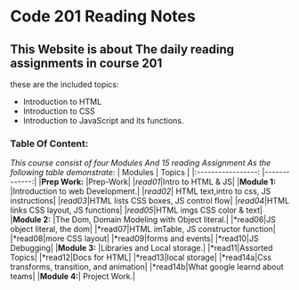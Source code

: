 # Code 201 Reading Notes


##  This Website is about The daily reading assignments in course 201

these are the included topics:
- Introduction to HTML
- Introduction to CSS
- Introduction to JavaScript and its functions.


### Table Of Content:
*This course consist of four Modules And 15 reading Assignment As the following table demonstrate:*
| Modules |  Topics  |
|:-----------------: |-------------:|
|**Prep Work:** |Prep-Work|
  |*read01*|Intro to HTML & JS|
|**Module 1:** |Introduction to web Development.|
  |*read02*| HTML text,intro to css, JS instructions|
  |*read03*|HTML lists CSS boxes, JS control flow|
  |*read04*|HTML links CSS layout, JS functions|
  |*read05*|HTML imgs CSS color & text|
|**Module 2:** |The Dom, Domain Modeling with Object literal.|
 |*read06|JS object literal, the dom|
 |*read07|HTML imTable, JS constructor function|
 |*read08|more CSS layout|
 |*read09|forms and events|
 |*read10|JS Debugging|
|**Module 3:** |Libraries and Local storage.|
 |*read11|Assorted Topics|
 |*read12|Docs for HTML|
 |*read13|local storage|
 |*read14a|Css transforms, transition, and animation|
 |*read14b|What google learnd about teams|
|**Module 4:**| Project Work.|







